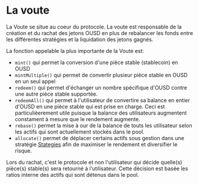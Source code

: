 # La voute

La Voute se situe au coeur du protocole. La voute est responsable de la création et du rachat des jetons OUSD en plus de rebalancer les fonds entre les différentes stratégies et la liquidation des jetons gagnés.

La fonction appelable la plus importante de la Voute est:

* `mint()` qui permet la conversion d'une pièce stable (stablecoin) en OUSD
* `mintMultiple()` qui permet de convertir plusieur pièce stable en OUSD en un seul appel
* `redeem()` qui permet d'échanger un nombre spécifique d'OUSD contre une autre pièce stable supportée.
* `redeemAll()` qui permet à l'utilisateur de convertire sa balance en entier d'OUSD en une pièce stable qui est prise en charge. Ceci est particulièerement utile puisque la balance des utilisateurs augmentent constament à mesure que le rendement augmente.
* `rebase()` permet la mise à our de la balance de touts les utilisateur selon les actifs qui sont actuellement stockés dans le pool.
* `allocate()` permet de déplacer certains actifs sous gestion dans une stratégie [Stategies](strategies.md) afin de maximiser le rendement et diversifier le risque.

Lors du rachat, c'est le protocole et non l'utilisateur qui décide quelle(s) pièce(s) stable(s) sera retourné à l'utilisateur. Cette décision est basée les ratios interne des actifs qui sont détenus dans le pool.



